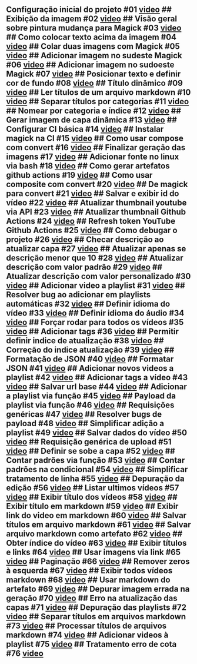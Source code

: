 ## Configuração inicial do projeto #01 [video](https://youtu.be/yXydAGckYZ8) ## Exibição da imagem #02 [video](https://youtu.be/N3A_3ZpBoUk) ## Visão geral sobre pintura mudança para Magick #03 [video](https://youtu.be/z7klT0u5PVo) ## Como colocar texto acima da imagem #04 [video](https://youtu.be/nbz6dXII1kA) ## Colar duas imagens com Magick #05 [video](https://youtu.be/JXVzqeUJfCo) ## Adicionar imagem no sudeste Magick #06 [video](https://youtu.be/bDp3D245_rE) ## Adicionar imagem no sudoeste Magick #07 [video](https://youtu.be/m2MWKI_4nAI) ## Posicionar texto e definir cor de fundo #08 [video](https://youtu.be/3bq0gjHVS-M) ## Título dinâmico #09 [video](https://youtu.be/t_b712TV1i4) ## Ler títulos de um arquivo markdown #10 [video](https://youtu.be/MOMkvc8R_3s) ## Separar títulos por categorias #11 [video](https://youtu.be/S0Hsfwytpfo) ## Nomear por categoria e índice #12 [video](https://youtu.be/MKb0X0Jdbzo) ## Gerar imagem de capa dinâmica #13 [video](https://youtu.be/-Rz3347iHDU) ## Configurar CI básica #14 [video](https://youtu.be/fzE_Pi5P-ik) ## Instalar magick na CI #15 [video](https://youtu.be/Nnxq6FMTJc8) ## Como usar compose com convert #16 [video](https://youtu.be/V_BzU-aZdtM) ## Finalizar geração das imagens #17 [video](https://youtu.be/3tDu4cTbA00) ## Adicionar fonte no linux via bash #18 [video](https://youtu.be/u5hNSxG4G3g) ## Como gerar artefatos github actions #19 [video](https://youtu.be/EvWKwaFhY_Q) ## Como usar composite com convert #20 [video](https://youtu.be/f3-LZSBlw9w) ## De magick para convert #21 [video](https://youtu.be/fWuKATcXDF0) ## Salvar e exibir id do vídeo #22 [video](https://youtu.be/uOY-Rnr_828) ## Atualizar thumbnail youtube via API #23 [video](https://youtu.be/Ve1kDzCMNmE) ## Atualizar thumbnail Github Actions #24 [video](https://youtu.be/-9NOZatdQe0) ## Refresh token YouTube Github Actions #25 [video](https://youtu.be/IwfeL6ljr88) ## Como debugar o projeto #26 [video](https://youtu.be/qr5LTIogHxQ) ## Checar descrição ao atualizar capa #27 [video](https://youtu.be/uQsDlfDhkxc) ## Atualizar apenas se descrição menor que 10 #28 [video](https://youtu.be/E_Z0duxle14) ## Atualizar descrição com valor padrão #29 [video](https://youtu.be/a_iD5rQcTnc) ## Atualizar descrição com valor personalizado #30 [video](https://youtu.be/LiyeRXpzdAs) ## Adicionar video a playlist #31 [video](https://youtu.be/gEJ7hOMHunU) ## Resolver bug ao adicionar em playlists automáticas #32 [video](https://youtu.be/vhvDjh6oAh8) ## Definir idioma do vídeo #33 [video](https://youtu.be/B0oYwuh3idE) ## Definir idioma do áudio #34 [video](https://youtu.be/RB3qLcvnV0Q) ## Forçar rodar para todos os vídeos #35 [video](https://youtu.be/lfNaIHw1R8Y) ## Adicionar tags #36 [video](https://youtu.be/MMBxidR3Rbs) ## Permitir definir indice de atualização #38 [video](https://youtu.be/b-LHHscaUuk) ## Correção do indice atualização #39 [video](https://youtu.be/ZjGQ90CYcp8) ## Formatação de JSON #40 [video](https://youtu.be/GgXWacpE2EE) ## Formatar JSON #41 [video](https://youtu.be/jMgNmLli-Go) ## Adicionar novos videos a playlist #42 [video](https://youtu.be/iMzS2QkZiuM) ## Adicionar tags a vídeo #43 [video](https://youtu.be/aCBtjBCGMQk) ## Salvar url base #44 [video](https://youtu.be/d92hplLjauw) ## Adicionar a playlist via função #45 [video](https://youtu.be/B8FuGMuk5T8) ## Payload da playlist via função #46 [video](https://youtu.be/Sq293G1sIfM) ## Requisições genéricas #47 [video](https://youtu.be/2OJlbYpCmJw) ## Resolver bugs de payload #48 [video](https://youtu.be/DOz6PoIyziY) ## Simplificar adição a playlist #49 [video](https://youtu.be/XpPnXOfeP2o) ## Salvar dados do vídeo #50 [video](https://youtu.be/Xdf5Z7PF3bY) ## Requisição genérica de upload #51 [video](https://youtu.be/O8J_vFEMU5o) ## Definir se sobe a capa #52 [video](https://youtu.be/1ayYVnF7tJM) ## Contar padrões via função #53 [video](https://youtu.be/IzYtzM_1Wic) ## Contar padrões na condicional #54 [video](https://youtu.be/jPQwF9vRwVI) ## Simplificar tratamento de linha #55 [video](https://youtu.be/o-hKQelDziU) ## Depuração da edição #56 [video](https://youtu.be/0m4WSYQSlmY) ## Listar ultimos vídeos #57 [video](https://youtu.be/EUc2DknNlU8) ## Exibir título dos vídeos #58 [video](https://youtu.be/r4FjyoGAaJU) ## Exibir título em markdown #59 [video](https://youtu.be/BhzkLajo53E) ## Exibir link do video em markdown #60 [video](https://youtu.be/8sAWmYpgNFQ) ## Salvar títulos em arquivo markdown #61 [video](https://youtu.be/bbtaBsazmug) ## Salvar arquivo markdown como artefato #62 [video](https://youtu.be/iUA-JnrYDg0) ## Obter índice do vídeo #63 [video](https://youtu.be/Wy0qhdc4lNs) ## Exibir títulos e links #64 [video](https://youtu.be/5r1Dicx9D5U) ## Usar imagens via link #65 [video](https://youtu.be/e7W34C3o-gQ) ## Paginação #66 [video](https://youtu.be/EWY9e6nGMK4) ## Remover zeros à esquerda #67 [video](https://youtu.be/Pg7d37-3uAk) ## Exibir todos vídeos markdown #68 [video](https://youtu.be/pXZPZD6srH4) ## Usar markdown do artefato #69 [video](https://youtu.be/634ZYRivpNk) ## Depurar imagem errada na geração #70 [video](https://youtu.be/tACoPsskSqk) ## Erro na atualização das capas #71 [video](https://youtu.be/f_Ymy8wAdW0) ## Depuração das playlists #72 [video](https://youtu.be/CGpvzmOTucs) ## Separar títulos em arquivos markdown #73 [video](https://youtu.be/raqBFu2AXFU) ## Processar títulos de arquivos markdown #74 [video](https://youtu.be/X-5IX5Fjioo) ## Adicionar videos à playlist #75 [video](https://youtu.be/CiqIOUeZfx4) ## Tratamento erro de cota #76 [video](https://youtu.be/1zVmwx8TGgU)
